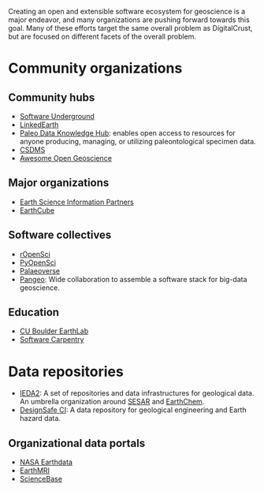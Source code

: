 Creating an open and extensible software ecosystem for geoscience is a major endeavor, and many organizations are pushing forward towards this goal. Many of these efforts target the same overall problem as DigitalCrust, but are focused on different facets of the overall problem.

# Community organizations

## Community hubs

- [Software Underground](https://softwareunderground.org/)
- [LinkedEarth](https://linked.earth/)
- [Paleo Data Knowledge Hub](https://paleo-data.github.io/knowledge-hub/): enables open access to resources for anyone producing, managing, or utilizing paleontological specimen data.
- [CSDMS](https://csdms.colorado.edu/wiki/Main_Page)
- [Awesome Open Geoscience](https://github.com/softwareunderground/awesome-open-geoscience)

## Major organizations

- [Earth Science Information Partners](https://www.esipfed.org/)
- [EarthCube](https://www.earthcube.org/)

## Software collectives

- [rOpenSci](https://ropensci.org/)
- [PyOpenSci](https://www.pyopensci.org/)
- [Palaeoverse](https://palaeoverse.org/)
- [Pangeo](https://pangeo.io): Wide collaboration to assemble a software stack for big-data geoscience.

## Education

- [CU Boulder EarthLab](https://www.earthdatascience.org/)
- [Software Carpentry](https://software-carpentry.org/)

# Data repositories

- [IEDA2](https://www.iedadata.org/): A set of repositories and data infrastructures for geological data. An umbrella
  organization around [SESAR](https://www.geosamples.org/) and [EarthChem](https://earthchem.org/).
- [DesignSafe CI](https://www.designsafe-ci.org/): A data repository for geological engineering and Earth hazard data.

## Organizational data portals

- [NASA Earthdata](https://www.earthdata.nasa.gov/)
- [EarthMRI](https://www.usgs.gov/special-topics/earth-mri)
- [ScienceBase](https://www.sciencebase.gov)



